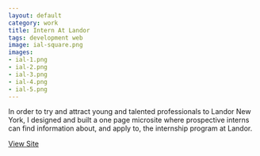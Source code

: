 ```yaml
---              
layout: default
category: work
title: Intern At Landor
tags: development web
image: ial-square.png
images: 
- ial-1.png
- ial-2.png
- ial-3.png
- ial-4.png
- ial-5.png
---
```

In order to try and attract young and talented professionals to Landor New York, I designed and built a one page microsite where prospective interns can find information about, and apply to, the internship program at Landor.

[View Site](http://internatlandor.com)